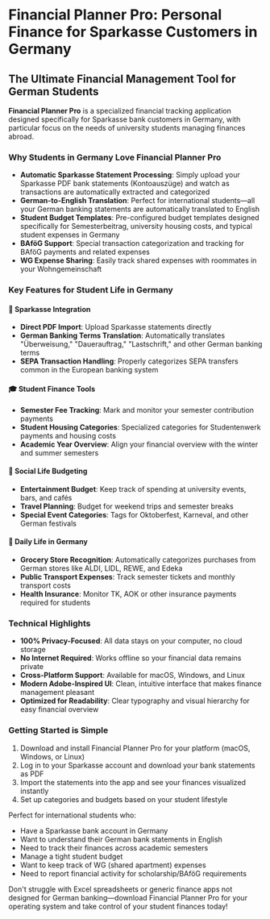 # Financial Planner Pro: Personal Finance for Sparkasse Customers in Germany

## The Ultimate Financial Management Tool for German Students

**Financial Planner Pro** is a specialized financial tracking application designed specifically for Sparkasse bank customers in Germany, with particular focus on the needs of university students managing finances abroad.

### Why Students in Germany Love Financial Planner Pro

- **Automatic Sparkasse Statement Processing**: Simply upload your Sparkasse PDF bank statements (Kontoauszüge) and watch as transactions are automatically extracted and categorized
- **German-to-English Translation**: Perfect for international students—all your German banking statements are automatically translated to English
- **Student Budget Templates**: Pre-configured budget templates designed specifically for Semesterbeitrag, university housing costs, and typical student expenses in Germany
- **BAföG Support**: Special transaction categorization and tracking for BAföG payments and related expenses
- **WG Expense Sharing**: Easily track shared expenses with roommates in your Wohngemeinschaft

### Key Features for Student Life in Germany

#### 🏦 Sparkasse Integration
- **Direct PDF Import**: Upload Sparkasse statements directly
- **German Banking Terms Translation**: Automatically translates "Überweisung," "Dauerauftrag," "Lastschrift," and other German banking terms
- **SEPA Transaction Handling**: Properly categorizes SEPA transfers common in the European banking system

#### 🎓 Student Finance Tools
- **Semester Fee Tracking**: Mark and monitor your semester contribution payments
- **Student Housing Categories**: Specialized categories for Studentenwerk payments and housing costs
- **Academic Year Overview**: Align your financial overview with the winter and summer semesters

#### 🍺 Social Life Budgeting
- **Entertainment Budget**: Keep track of spending at university events, bars, and cafés
- **Travel Planning**: Budget for weekend trips and semester breaks
- **Special Event Categories**: Tags for Oktoberfest, Karneval, and other German festivals

#### 🛒 Daily Life in Germany
- **Grocery Store Recognition**: Automatically categorizes purchases from German stores like ALDI, LIDL, REWE, and Edeka
- **Public Transport Expenses**: Track semester tickets and monthly transport costs
- **Health Insurance**: Monitor TK, AOK or other insurance payments required for students

### Technical Highlights
- **100% Privacy-Focused**: All data stays on your computer, no cloud storage
- **No Internet Required**: Works offline so your financial data remains private
- **Cross-Platform Support**: Available for macOS, Windows, and Linux
- **Modern Adobe-Inspired UI**: Clean, intuitive interface that makes finance management pleasant
- **Optimized for Readability**: Clear typography and visual hierarchy for easy financial overview

### Getting Started is Simple
1. Download and install Financial Planner Pro for your platform (macOS, Windows, or Linux)
2. Log in to your Sparkasse account and download your bank statements as PDF
3. Import the statements into the app and see your finances visualized instantly
4. Set up categories and budgets based on your student lifestyle

Perfect for international students who:
- Have a Sparkasse bank account in Germany
- Want to understand their German bank statements in English
- Need to track their finances across academic semesters
- Manage a tight student budget
- Want to keep track of WG (shared apartment) expenses
- Need to report financial activity for scholarship/BAföG requirements

Don't struggle with Excel spreadsheets or generic finance apps not designed for German banking—download Financial Planner Pro for your operating system and take control of your student finances today!
